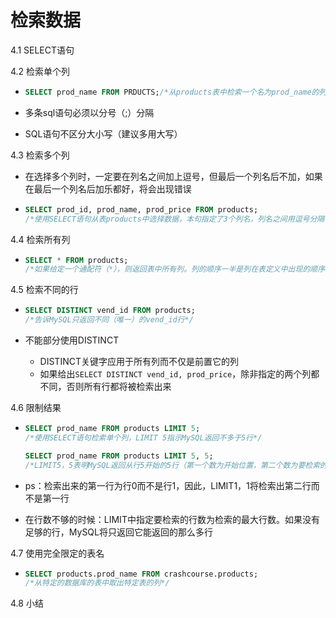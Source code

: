 # 检索数据

4.1 SELECT语句



4.2 检索单个列

- ```sql
  SELECT prod_name FROM PRDUCTS;/*从products表中检索一个名为prod_name的列*/
  ```

- 多条sql语句必须以分号（;）分隔

- SQL语句不区分大小写（建议多用大写）



4.3 检索多个列

- 在选择多个列时，一定要在列名之间加上逗号，但最后一个列名后不加，如果在最后一个列名后加乐都好，将会出现错误

- ```sql
  SELECT prod_id, prod_name, prod_price FROM products;
  /*使用SELECT语句从表products中选择数据，本句指定了3个列名，列名之间用逗号分隔*/
  ```



4.4 检索所有列

- ```sql
  SELECT * FROM products;
  /*如果给定一个通配符（*），则返回表中所有列。列的顺序一半是列在表定义中出现的顺序*/
  ```



4.5 检索不同的行

- ```sql
  SELECT DISTINCT vend_id FROM products;
  /*告诉MySQL只返回不同（唯一）的vend_id行*/
  ```

- 不能部分使用DISTINCT

  - DISTINCT关键字应用于所有列而不仅是前置它的列
  - 如果给出`SELECT DISTINCT vend_id, prod_price`，除非指定的两个列都不同，否则所有行都将被检索出来



4.6 限制结果

- ```sql
  SELECT prod_name FROM products LIMIT 5;
  /*使用SELECT语句检索单个列，LIMIT 5指示MySQL返回不多于5行*/
  
  SELECT prod_name FROM products LIMIT 5, 5;
  /*LIMIT5，5表明MySQL返回从行5开始的5行（第一个数为开始位置，第二个数为要检索的行数）*/
  ```

- ps：检索出来的第一行为行0而不是行1，因此，LIMIT1，1将检索出第二行而不是第一行

- 在行数不够的时候：LIMIT中指定要检索的行数为检索的最大行数。如果没有足够的行，MySQL将只返回它能返回的那么多行



4.7 使用完全限定的表名

- ```sql
  SELECT products.prod_name FROM crashcourse.products;
  /*从特定的数据库的表中取出特定表的列*/
  ```



4.8 小结